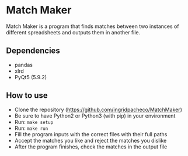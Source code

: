 # Match Maker

Match Maker is a program that finds matches between two instances of different spreadsheets and outputs them in another file.

## Dependencies
- pandas
- xlrd
- PyQt5 (5.9.2)

## How to use

- Clone the repository (https://github.com/ingridpacheco/MatchMaker)
- Be sure to have Python2 or Python3 (with pip) in your environment
- Run: `make setup`
- Run: `make run`
- Fill the program inputs with the correct files with their full paths
- Accept the matches you like and reject the matches you dislike
- After the program finishes, check the matches in the output file
